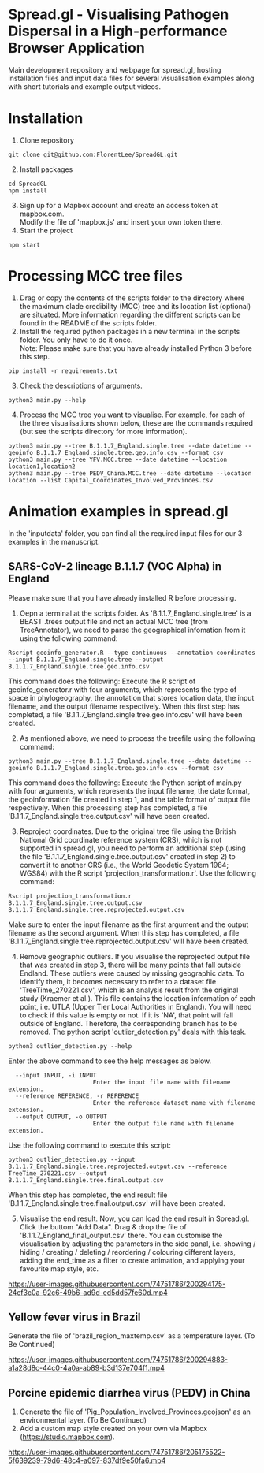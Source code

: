 # Spread.gl - Visualising Pathogen Dispersal in a High-performance Browser Application
Main development repository and webpage for spread.gl, hosting installation files and input data files for several visualisation examples along with short tutorials and example output videos.

# Installation
1. Clone repository
```
git clone git@github.com:FlorentLee/SpreadGL.git
```
2. Install packages
```
cd SpreadGL
npm install
```
3. Sign up for a Mapbox account and create an access token at mapbox.com.  
   Modify the file of 'mapbox.js' and insert your own token there.
4. Start the project
```
npm start
```

# Processing MCC tree files
1. Drag or copy the contents of the scripts folder to the directory where the maximum clade credibility (MCC) tree and its location list (optional) are situated. More information regarding the different scripts can be found in the README of the scripts folder.
2. Install the required python packages in a new terminal in the scripts folder. You only have to do it once.  
   Note: Please make sure that you have already installed Python 3 before this step. 
```
pip install -r requirements.txt
```
3. Check the descriptions of arguments.
```
python3 main.py --help
```
4. Process the MCC tree you want to visualise. For example, for each of the three visualisations shown below, these are the commands required (but see the scripts directory for more information).
```
python3 main.py --tree B.1.1.7_England.single.tree --date datetime --geoinfo B.1.1.7_England.single.tree.geo.info.csv --format csv
python3 main.py --tree YFV.MCC.tree --date datetime --location location1,location2
python3 main.py --tree PEDV_China.MCC.tree --date datetime --location location --list Capital_Coordinates_Involved_Provinces.csv
```

# Animation examples in spread.gl
In the 'inputdata' folder, you can find all the required input files for our 3 examples in the manuscript.

## SARS-CoV-2 lineage B.1.1.7 (VOC Alpha) in England
Please make sure that you have already installed R before processing.

1. Oepn a terminal at the scripts folder. As 'B.1.1.7_England.single.tree' is a BEAST .trees output file and not an actual MCC tree (from TreeAnnotator), we need to parse the geographical infomation from it using the following command:
```
Rscript geoinfo_generator.R --type continuous --annotation coordinates --input B.1.1.7_England.single.tree --output B.1.1.7_England.single.tree.geo.info.csv
```
This command does the following: Execute the R script of geoinfo_generator.r with four arguments, which represents the type of space in phylogeography, the annotation that stores location data, the input filename, and the output filename respectively. When this first step has completed, a file 'B.1.1.7_England.single.tree.geo.info.csv' will have been created.

2. As mentioned above, we need to process the treefile using the following command:
```
python3 main.py --tree B.1.1.7_England.single.tree --date datetime --geoinfo B.1.1.7_England.single.tree.geo.info.csv --format csv
```
This command does the following: Execute the Python script of main.py with four arguments, which represents the input filename, the date format, the  geoinformation file created in step 1, and the table format of output file respectively. When this processing step has completed, a file 'B.1.1.7_England.single.tree.output.csv' will have been created.

3. Reproject coordinates. Due to the original tree file using the British National Grid coordinate reference system (CRS), which is not supported in spread.gl, you need to perform an additional step (using the file 'B.1.1.7_England.single.tree.output.csv' created in step 2) to convert it to another CRS (i.e., the World Geodetic System 1984; WGS84) with the R script 'projection_transformation.r'. Use the following command:
```
Rscript projection_transformation.r B.1.1.7_England.single.tree.output.csv B.1.1.7_England.single.tree.reprojected.output.csv
```
Make sure to enter the input filename as the first argument and the output filename as the second argument. When this step has completed, a file 'B.1.1.7_England.single.tree.reprojected.output.csv' will have been created.

4. Remove geographic outliers. If you visualise the reprojected output file that was created in step 3, there will be many points that fall outside Endland. These outliers were caused by missing geographic data. To identify them, it becomes necessary to refer to a dataset file 'TreeTime_270221.csv', which is an analysis result from the original study (Kraemer et al.). This file contains the location information of each point, i.e. UTLA (Upper Tier Local Authorities in England). You will need to check if this value is empty or not. If it is 'NA', that point will fall outside of England. Therefore, the corresponding branch has to be removed. The python script 'outlier_detection.py' deals with this task.
```
python3 outlier_detection.py --help
```
Enter the above command to see the help messages as below.
```
  --input INPUT, -i INPUT
                        Enter the input file name with filename extension.
  --reference REFERENCE, -r REFERENCE
                        Enter the reference dataset name with filename extension.
  --output OUTPUT, -o OUTPUT
                        Enter the output file name with filename extension.
```
Use the following command to execute this script:
```
python3 outlier_detection.py --input B.1.1.7_England.single.tree.reprojected.output.csv --reference TreeTime_270221.csv --output B.1.1.7_England.single.tree.final.output.csv
```
When this step has completed, the end result file 'B.1.1.7_England.single.tree.final.output.csv' will have been created.

5. Visualise the end result.
Now, you can load the end result in Spread.gl. Click the buttom "Add Data". Drag & drop the file of 'B.1.1.7_England_final_output.csv' there. You can customise the visualisation by adjusting the parameters in the side panal, i.e. showing / hiding / creating / deleting / reordering / colouring different layers, adding the end_time as a filter to create animation, and applying your favourite map style, etc.

https://user-images.githubusercontent.com/74751786/200294175-24cf3c0a-92c6-49b6-ad9d-ed5dd57fe60d.mp4

## Yellow fever virus in Brazil
Generate the file of 'brazil_region_maxtemp.csv' as a temperature layer. (To Be Continued)

https://user-images.githubusercontent.com/74751786/200294883-a1a28d8c-44c0-4a0a-ab89-b3d137e704f1.mp4

## Porcine epidemic diarrhea virus (PEDV) in China
1. Generate the file of 'Pig_Population_Involved_Provinces.geojson' as an environmental layer. (To Be Continued)
2. Add a custom map style created on your own via Mapbox (https://studio.mapbox.com).

https://user-images.githubusercontent.com/74751786/205175522-5f639239-79d6-48c4-a097-837df9e50fa6.mp4
